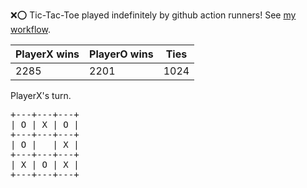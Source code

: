 :x::o: Tic-Tac-Toe played indefinitely by github action runners! See [my workflow](.github/workflows/play.yaml).

|PlayerX wins|PlayerO wins|Ties|
|-|-|-|
|2285|2201|1024|

PlayerX's turn.

<pre>
+---+---+---+
| O | X | O |
+---+---+---+
| O |   | X |
+---+---+---+
| X | O | X |
+---+---+---+
</pre>